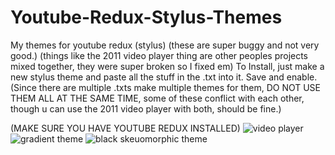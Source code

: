 # Youtube-Redux-Stylus-Themes
My themes for youtube redux (stylus) (these are super buggy and not very good.) (things like the 2011 video player thing are other peoples projects mixed together, they were super broken so I fixed em)
To Install, just make a new stylus theme and paste all the stuff in the .txt into it. Save and enable. (Since there are multiple .txts make multiple themes for them, DO NOT USE THEM ALL AT THE SAME TIME, some of these conflict with each other, though u can use the 2011 video player with both, should be fine.)

(MAKE SURE YOU HAVE YOUTUBE REDUX INSTALLED)
![video player](https://i.imgur.com/O8UVpx5.png)
![gradient theme](https://i.imgur.com/sn6yLHI.png)
![black skeuomorphic theme](https://i.imgur.com/YUcjUGa.png)
